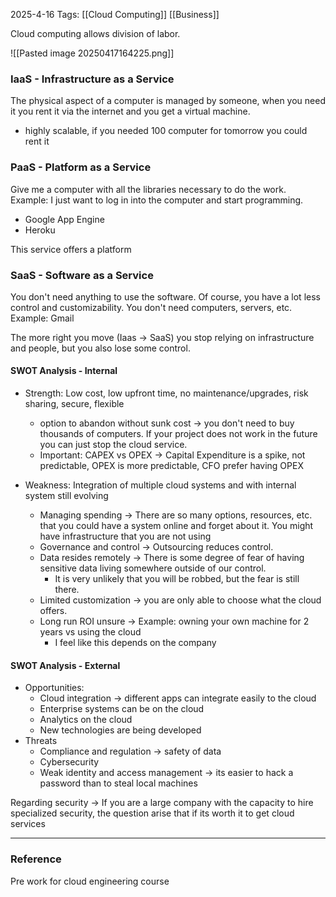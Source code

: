 2025-4-16
Tags: [[Cloud Computing]] [[Business]] 

Cloud computing allows division of labor. 

![[Pasted image 20250417164225.png]]

### IaaS - Infrastructure as a Service 
The physical aspect of a computer is managed by someone, when you need it you rent it via the internet and you get a virtual machine.

- highly scalable, if you needed 100 computer for tomorrow you could rent it

### PaaS - Platform as a Service

Give me a computer with all the libraries necessary to do the work. Example: I just want to log in into the computer and start programming.
- Google App Engine
- Heroku 

This service offers a platform 

### SaaS - Software as a Service
You don't need anything to use the software. Of course, you have a lot less control and customizability. You don't need computers, servers, etc.
Example: Gmail

The more right you move (Iaas -> SaaS) you stop relying on infrastructure and people, but you also lose some control.

#### SWOT Analysis - Internal
- Strength: Low cost, low upfront time, no maintenance/upgrades, risk sharing, secure, flexible
	- option to abandon without sunk cost -> you don't need to buy thousands of computers. If your project does not work in the future you can just stop the cloud service.
	- Important: CAPEX vs OPEX -> Capital Expenditure is a spike, not predictable, OPEX is more predictable, CFO prefer having OPEX

- Weakness: Integration of multiple cloud systems and with internal system still evolving
	- Managing spending -> There are so many options, resources, etc. that you could have a system online and forget about it. You might have infrastructure that you are not using
	- Governance and control -> Outsourcing reduces control. 
	- Data resides remotely -> There is some degree of fear of having sensitive data living somewhere outside of our control.
		- It is very unlikely that you will be robbed, but the fear is still there.
	- Limited customization -> you are only able to choose what the cloud offers.
	- Long run ROI unsure -> Example: owning your own machine for 2 years vs using the cloud
		- I feel like this depends on the company

#### SWOT Analysis - External
- Opportunities:
	- Cloud integration -> different apps can integrate easily to the cloud
	- Enterprise systems can be on the cloud
	- Analytics on the cloud 
	- New technologies are being developed 
- Threats 
	- Compliance and regulation -> safety of data 
	- Cybersecurity 
	- Weak identity and access management -> its easier to hack a password than to steal local machines


Regarding security -> If you are a large company with the capacity to hire specialized security, the question arise that if its worth it to get cloud services 


---
### Reference

Pre work for cloud engineering course
